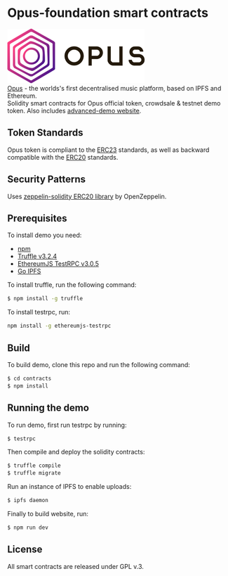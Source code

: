 # Opus-foundation smart contracts
![opus-logo](img/opus_logo_big.png)
<br />
[Opus](http://opus-foundation.org/) - the worlds's first decentralised music platform, based on IPFS and Ethereum. <br />
Solidity smart contracts for Opus official token, crowdsale & testnet demo token. Also includes [advanced-demo website](http://opus-foundation.org/advanced-demo.html).
<br />
## Token Standards
Opus token is compliant to the [ERC23](https://github.com/ethereum/EIPs/issues/223) standards, as well as backward compatible with the [ERC20](https://github.com/ethereum/eips/issues/20) standards.
<br />
## Security Patterns
Uses [zeppelin-solidity ERC20 library](https://github.com/OpenZeppelin/zeppelin-solidity
) by OpenZeppelin.
<br />
## Prerequisites
To install demo you need:

- [npm](https://www.npmjs.com/)
- [Truffle v3.2.4](https://github.com/trufflesuite/truffle-core)
- [EthereumJS TestRPC v3.0.5](https://github.com/ethereumjs/testrpc)
- [Go IPFS](https://ipfs.io/docs/install/)

To install truffle, run the following command:
```sh
$ npm install -g truffle
```
To install testrpc, run:
```sh
npm install -g ethereumjs-testrpc
```

## Build
To build demo, clone this repo and run the following command:
```sh
$ cd contracts
$ npm install
```

## Running the demo
To run demo, first run testrpc by running:
```sh
$ testrpc
```
Then compile and deploy the solidity contracts:
```sh
$ truffle compile
$ truffle migrate
```
Run an instance of IPFS to enable uploads:
```sh
$ ipfs daemon
```
Finally to build website, run:
```sh
$ npm run dev
```

## License
All smart contracts are released under GPL v.3.
